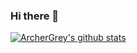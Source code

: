 ### Hi there 👋

[![ArcherGrey's github stats](https://github-readme-stats.vercel.app/api?username=ArcherGrey&show_icons=true&theme=merko)](https://github.com/anuraghazra/github-readme-stats)

<!--
**ArcherGrey/ArcherGrey** is a ✨ _special_ ✨ repository because its `README.md` (this file) appears on your GitHub profile.

Here are some ideas to get you started:

- 🔭 I’m currently working on ...
- 🌱 I’m currently learning ...
- 👯 I’m looking to collaborate on ...
- 🤔 I’m looking for help with ...
- 💬 Ask me about ...
- 📫 How to reach me: ...
- 😄 Pronouns: ...
- ⚡ Fun fact: ...
-->
